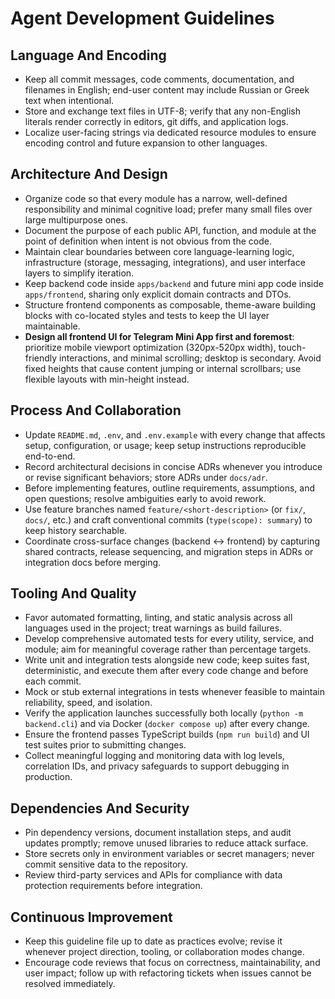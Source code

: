 # Agent Development Guidelines

## Language And Encoding
- Keep all commit messages, code comments, documentation, and filenames in English; end-user content may include Russian or Greek text when intentional.
- Store and exchange text files in UTF-8; verify that any non-English literals render correctly in editors, git diffs, and application logs.
- Localize user-facing strings via dedicated resource modules to ensure encoding control and future expansion to other languages.

## Architecture And Design
- Organize code so that every module has a narrow, well-defined responsibility and minimal cognitive load; prefer many small files over large multipurpose ones.
- Document the purpose of each public API, function, and module at the point of definition when intent is not obvious from the code.
- Maintain clear boundaries between core language-learning logic, infrastructure (storage, messaging, integrations), and user interface layers to simplify iteration.
- Keep backend code inside `apps/backend` and future mini app code inside `apps/frontend`, sharing only explicit domain contracts and DTOs.
- Structure frontend components as composable, theme-aware building blocks with co-located styles and tests to keep the UI layer maintainable.
- **Design all frontend UI for Telegram Mini App first and foremost**: prioritize mobile viewport optimization (320px-520px width), touch-friendly interactions, and minimal scrolling; desktop is secondary. Avoid fixed heights that cause content jumping or internal scrollbars; use flexible layouts with min-height instead.

## Process And Collaboration
- Update `README.md`, `.env`, and `.env.example` with every change that affects setup, configuration, or usage; keep setup instructions reproducible end-to-end.
- Record architectural decisions in concise ADRs whenever you introduce or revise significant behaviors; store ADRs under `docs/adr`.
- Before implementing features, outline requirements, assumptions, and open questions; resolve ambiguities early to avoid rework.
- Use feature branches named `feature/<short-description>` (or `fix/`, `docs/`, etc.) and craft conventional commits (`type(scope): summary`) to keep history searchable.
- Coordinate cross-surface changes (backend ↔ frontend) by capturing shared contracts, release sequencing, and migration steps in ADRs or integration docs before merging.

## Tooling And Quality
- Favor automated formatting, linting, and static analysis across all languages used in the project; treat warnings as build failures.
- Develop comprehensive automated tests for every utility, service, and module; aim for meaningful coverage rather than percentage targets.
- Write unit and integration tests alongside new code; keep suites fast, deterministic, and execute them after every code change and before each commit.
- Mock or stub external integrations in tests whenever feasible to maintain reliability, speed, and isolation.
- Verify the application launches successfully both locally (`python -m backend.cli`) and via Docker (`docker compose up`) after every change.
- Ensure the frontend passes TypeScript builds (`npm run build`) and UI test suites prior to submitting changes.
- Collect meaningful logging and monitoring data with log levels, correlation IDs, and privacy safeguards to support debugging in production.

## Dependencies And Security
- Pin dependency versions, document installation steps, and audit updates promptly; remove unused libraries to reduce attack surface.
- Store secrets only in environment variables or secret managers; never commit sensitive data to the repository.
- Review third-party services and APIs for compliance with data protection requirements before integration.

## Continuous Improvement
- Keep this guideline file up to date as practices evolve; revise it whenever project direction, tooling, or collaboration modes change.
- Encourage code reviews that focus on correctness, maintainability, and user impact; follow up with refactoring tickets when issues cannot be resolved immediately.
